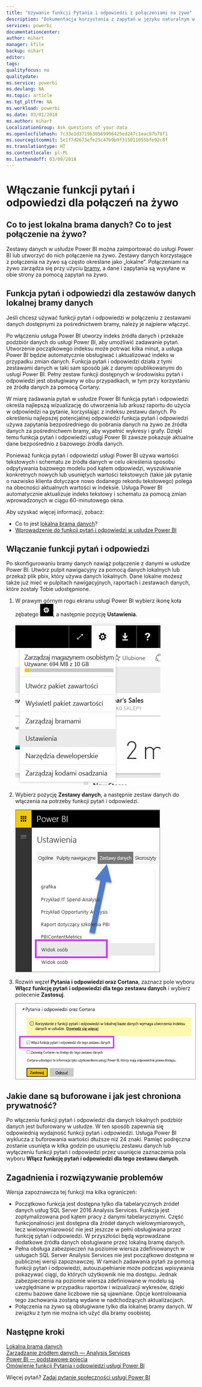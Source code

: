 ```yaml
---
title: "Używanie funkcji Pytania i odpowiedzi z połączeniami na żywo"
description: "Dokumentacja korzystania z zapytań w języku naturalnym w funkcji pytań i odpowiedzi usługi Power BI za pomocą połączeń na żywo z danymi usług Analysis Services i lokalnej bramy danych."
services: powerbi
documentationcenter: 
author: mihart
manager: kfile
backup: mihart
editor: 
tags: 
qualityfocus: no
qualitydate: 
ms.service: powerbi
ms.devlang: NA
ms.topic: article
ms.tgt_pltfrm: NA
ms.workload: powerbi
ms.date: 03/01/2018
ms.author: mihart
LocalizationGroup: Ask questions of your data
ms.openlocfilehash: 7c33e1d3719b30569996425ed247c1eac87b78f1
ms.sourcegitcommit: 5e1f7d2673efe25c47b9b9f315011055bfe92c8f
ms.translationtype: HT
ms.contentlocale: pl-PL
ms.lasthandoff: 03/09/2018
---
```

# <a name="enable-qa-for-live-connections"></a>Włączanie funkcji pytań i odpowiedzi dla połączeń na żywo
## <a name="what-is-on-premises-data-gateway--what-is-a-live-connection"></a>Co to jest lokalna brama danych?  Co to jest połączenie na żywo?
Zestawy danych w usłudze Power BI można zaimportować do usługi Power BI lub utworzyć do nich połączenie na żywo. Zestawy danych korzystające z połączenia na żywo są często określane jako „lokalne”. Połączeniami na żywo zarządza się przy użyciu [bramy](service-gateway-onprem.md), a dane i zapytania są wysyłane w obie strony za pomocą zapytań na żywo.

## <a name="qa-for-on-premises-data-gateway-datasets"></a>Funkcja pytań i odpowiedzi dla zestawów danych lokalnej bramy danych
Jeśli chcesz używać funkcji pytań i odpowiedzi w połączeniu z zestawami danych dostępnymi za pośrednictwem bramy, należy je najpierw włączyć.

Po włączeniu usługa Power BI utworzy indeks źródła danych i przekaże podzbiór danych do usługi Power BI, aby umożliwić zadawanie pytań. Utworzenie początkowego indeksu może potrwać kilka minut, a usługa Power BI będzie automatycznie obsługiwać i aktualizować indeks w przypadku zmian danych. Funkcja pytań i odpowiedzi działa z tymi zestawami danych w taki sam sposób jak z danymi opublikowanymi do usługi Power BI. Pełny zestaw funkcji dostępnych w środowisku pytań i odpowiedzi jest obsługiwany w obu przypadkach, w tym przy korzystaniu ze źródła danych za pomocą Cortany.

W miarę zadawania pytań w usłudze Power BI funkcja pytań i odpowiedzi określa najlepszą wizualizację do utworzenia lub arkusz raportu do użycia w odpowiedzi na pytanie, korzystając z indeksu zestawu danych. Po określeniu najlepszej potencjalnej odpowiedzi funkcja pytań i odpowiedzi używa zapytania bezpośredniego do pobrania danych na żywo ze źródła danych za pośrednictwem bramy, aby wypełnić wykresy i grafy. Dzięki temu funkcja pytań i odpowiedzi usługi Power BI zawsze pokazuje aktualne dane bezpośrednio z bazowego źródła danych.

Ponieważ funkcja pytań i odpowiedzi usługi Power BI używa wartości tekstowych i schematu ze źródła danych w celu określenia sposobu odpytywania bazowego modelu pod kątem odpowiedzi, wyszukiwanie konkretnych nowych lub usuniętych wartości tekstowych (takie jak pytanie o nazwisko klienta dotyczące nowo dodanego rekordu tekstowego) polega na obecności aktualnych wartości w indeksie. Usługa Power BI automatycznie aktualizuje indeks tekstowy i schematu za pomocą zmian wprowadzonych w ciągu 60-minutowego okna.

Aby uzyskać więcej informacji, zobacz:

* Co to jest [lokalna brama danych](service-gateway-onprem.md)?
* [Wprowadzenie do funkcji pytań i odpowiedzi w usłudze Power BI](power-bi-q-and-a.md)

## <a name="enable-qa"></a>Włączanie funkcji pytań i odpowiedzi
Po skonfigurowaniu bramy danych nawiąż połączenie z danymi w usłudze Power BI.  Utwórz pulpit nawigacyjny za pomocą danych lokalnych lub przekaż plik pbix, który używa danych lokalnych.  Dane lokalne możesz także już mieć w pulpitach nawigacyjnych, raportach i zestawach danych, które zostały Tobie udostępnione.

1. W prawym górnym rogu ekranu usługi Power BI wybierz ikonę koła zębatego ![ikona koła zębatego](media/service-q-and-a-direct-query/power-bi-cog.png), a następnie pozycję **Ustawienia**.
   
   ![Menu ustawień](media/service-q-and-a-direct-query/powerbi-settings.png)
2. Wybierz pozycję **Zestawy danych**, a następnie zestaw danych do włączenia na potrzeby funkcji pytań i odpowiedzi.
   
   ![Ekran Zestawy danych menu Ustawienia](media/service-q-and-a-direct-query/power-bi-q-and-a-settings.png)
3. Rozwiń węzeł **Pytania i odpowiedzi oraz Cortana**, zaznacz pole wyboru **Włącz funkcję pytań i odpowiedzi dla tego zestawu danych** i wybierz polecenie **Zastosuj**.
   
    ![Rozwinięty obszar funkcji Pytania i odpowiedzi](media/service-q-and-a-direct-query/power-bi-q-and-a-directquery.png)

## <a name="what-data-is-cached-and-how-is-privacy-protected"></a>Jakie dane są buforowane i jak jest chroniona prywatność?
Po włączeniu funkcji pytań i odpowiedzi dla danych lokalnych podzbiór danych jest buforowany w usłudze. W ten sposób zapewnia się odpowiednią wydajność funkcji pytań i odpowiedzi. Usługa Power BI wyklucza z buforowania wartości dłuższe niż 24 znaki. Pamięć podręczna zostanie usunięta w kilka godzin po usunięciu zestawu danych lub wyłączeniu funkcji pytań i odpowiedzi przez usunięcie zaznaczenia pola wyboru **Włącz funkcję pytań i odpowiedzi dla tego zestawu danych**.

## <a name="considerations-and-troubleshooting"></a>Zagadnienia i rozwiązywanie problemów
Wersja zapoznawcza tej funkcji ma kilka ograniczeń:

* Początkowo funkcja jest dostępna tylko dla tabelarycznych źródeł danych usług SQL Server 2016 Analysis Services. Funkcja jest zoptymalizowana pod kątem pracy z danymi tabelarycznymi. Część funkcjonalności jest dostępna dla źródeł danych wielowymiarowych, lecz wielowymiarowość nie jest jeszcze w pełni obsługiwana przez funkcję pytań i odpowiedzi. W przyszłości będą wprowadzane dodatkowe źródła danych obsługiwane przez lokalną bramę danych.
* Pełna obsługa zabezpieczeń na poziomie wiersza zdefiniowanych w usługach SQL Server Analysis Services nie jest początkowo dostępna w publicznej wersji zapoznawczej. W ramach zadawania pytań za pomocą funkcji pytań i odpowiedzi, autouzupełnianie może podczas wpisywania pokazywać ciągi, do których użytkownik nie ma dostępu. Jednak zabezpieczenia na poziomie wiersza zdefiniowane w modelu są uwzględniane w przypadku raportów i wizualizacji wykresów, dzięki czemu bazowe dane liczbowe nie są ujawniane. Opcje kontrolowania tego zachowania zostaną wydane w nadchodzących aktualizacjach.
* Połączenia na żywo są obsługiwane tylko dla lokalnej bramy danych. W związku z tym nie można ich użyć dla bramy osobistej.

## <a name="next-steps"></a>Następne kroki
[Lokalna brama danych](service-gateway-onprem.md)  
[Zarządzanie źródłem danych — Analysis Services](service-gateway-enterprise-manage-ssas.md)  
[Power BI — podstawowe pojęcia](service-basic-concepts.md)  
[Omówienie funkcji Pytania i odpowiedzi usługi Power BI](power-bi-q-and-a.md)  

Więcej pytań? [Zadaj pytanie społeczności usługi Power BI](http://community.powerbi.com/)

